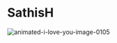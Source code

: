 # SathisH


![animated-i-love-you-image-0105](https://cloud.githubusercontent.com/assets/24644668/21391347/547bf830-c7b1-11e6-9fcd-af6b607ccd49.gif)
